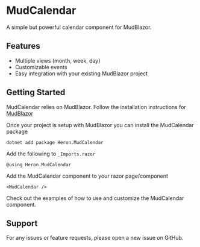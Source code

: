 # MudCalendar

A simple but powerful calendar component for MudBlazor.

## Features

- Multiple views (month, week, day)
- Customizable events
- Easy integration with your existing MudBlazor project

## Getting Started

MudCalendar relies on MudBlazor. Follow the installation instructions for [MudBlazor](https://mudblazor.com/getting-started/installation)

Once your project is setup with MudBlazor you can install the MudCalendar package

```
dotnet add package Heron.MudCalendar
```

Add the following to `_Imports.razor`

```razor
@using Heron.MudCalendar
```

Add the MudCalendar component to your razor page/component

```razor
<MudCalendar />
```

Check out the examples of how to use and customize the MudCalendar component.

## Support

For any issues or feature requests, please open a new issue on GitHub.

